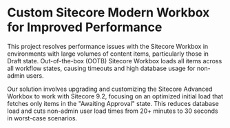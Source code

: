 # Custom Sitecore Modern Workbox for Improved Performance
This project resolves performance issues with the Sitecore Workbox in environments with large volumes of content items, particularly those in Draft state. Out-of-the-box (OOTB) Sitecore Workbox loads all items across all workflow states, causing timeouts and high database usage for non-admin users.

Our solution involves upgrading and customizing the Sitecore Advanced Workbox to work with Sitecore 9.2, focusing on an optimized initial load that fetches only items in the "Awaiting Approval" state. This reduces database load and cuts non-admin user load times from 20+ minutes to 30 seconds in worst-case scenarios.
